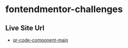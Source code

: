 # fontendmentor-challenges

## Live Site Url
- [qr-code-component-main](https://leanhvu21042001.github.io/fontendmentor-challenges/qr-code-component-main/)
